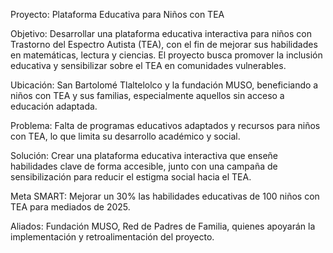 Proyecto: Plataforma Educativa para Niños con TEA

Objetivo: Desarrollar una plataforma educativa interactiva para niños con Trastorno del Espectro Autista (TEA), con el fin de mejorar sus habilidades en matemáticas, lectura y ciencias. El proyecto busca promover la inclusión educativa y sensibilizar sobre el TEA en comunidades vulnerables.

Ubicación: San Bartolomé Tlaltelolco y la fundación MUSO, beneficiando a niños con TEA y sus familias, especialmente aquellos sin acceso a educación adaptada.

Problema: Falta de programas educativos adaptados y recursos para niños con TEA, lo que limita su desarrollo académico y social.

Solución: Crear una plataforma educativa interactiva que enseñe habilidades clave de forma accesible, junto con una campaña de sensibilización para reducir el estigma social hacia el TEA.

Meta SMART: Mejorar un 30% las habilidades educativas de 100 niños con TEA para mediados de 2025.

Aliados: Fundación MUSO, Red de Padres de Familia, quienes apoyarán la implementación y retroalimentación del proyecto.

